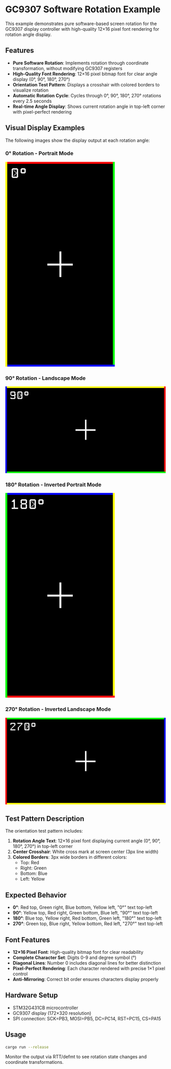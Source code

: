 # GC9307 Software Rotation Example

This example demonstrates pure software-based screen rotation for the GC9307 display controller with high-quality 12×16 pixel font rendering for rotation angle display.

## Features

- **Pure Software Rotation**: Implements rotation through coordinate transformation, without modifying GC9307 registers
- **High-Quality Font Rendering**: 12×16 pixel bitmap font for clear angle display (0°, 90°, 180°, 270°)
- **Orientation Test Pattern**: Displays a crosshair with colored borders to visualize rotation
- **Automatic Rotation Cycle**: Cycles through 0°, 90°, 180°, 270° rotations every 2.5 seconds
- **Real-time Angle Display**: Shows current rotation angle in top-left corner with pixel-perfect rendering

## Visual Display Examples

The following images show the display output at each rotation angle:

### 0° Rotation - Portrait Mode

![0° Rotation](assets/display-0-degrees.svg)

### 90° Rotation - Landscape Mode

![90° Rotation](assets/display-90-degrees.svg)

### 180° Rotation - Inverted Portrait Mode

![180° Rotation](assets/display-180-degrees.svg)

### 270° Rotation - Inverted Landscape Mode

![270° Rotation](assets/display-270-degrees.svg)

## Test Pattern Description

The orientation test pattern includes:

1. **Rotation Angle Text**: 12×16 pixel font displaying current angle (0°, 90°, 180°, 270°) in top-left corner
2. **Center Crosshair**: White cross mark at screen center (3px line width)
3. **Colored Borders**: 3px wide borders in different colors:
   - Top: Red
   - Right: Green
   - Bottom: Blue
   - Left: Yellow

## Expected Behavior

- **0°**: Red top, Green right, Blue bottom, Yellow left, "0°" text top-left
- **90°**: Yellow top, Red right, Green bottom, Blue left, "90°" text top-left
- **180°**: Blue top, Yellow right, Red bottom, Green left, "180°" text top-left
- **270°**: Green top, Blue right, Yellow bottom, Red left, "270°" text top-left

## Font Features

- **12×16 Pixel Font**: High-quality bitmap font for clear readability
- **Complete Character Set**: Digits 0-9 and degree symbol (°)
- **Diagonal Lines**: Number 0 includes diagonal lines for better distinction
- **Pixel-Perfect Rendering**: Each character rendered with precise 1×1 pixel control
- **Anti-Mirroring**: Correct bit order ensures characters display properly

## Hardware Setup

- STM32G431CB microcontroller
- GC9307 display (172×320 resolution)
- SPI connection: SCK=PB3, MOSI=PB5, DC=PC14, RST=PC15, CS=PA15

## Usage

```bash
cargo run --release
```

Monitor the output via RTT/defmt to see rotation state changes and coordinate transformations.
